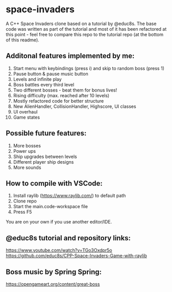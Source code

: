 # space-invaders
A C++ Space Invaders clone based on a tutorial by @educ8s. The base code was written as part of the tutorial and most of it has been refactored at this point - feel free to compare this repo to the tutorial repo (at the bottom of this readme).
<br>

## Additonal features implemented by me:
1. Start menu with keybindings (press i) and skip to random boss (press 1)
2. Pause button & pause music button
3. Levels and infinite play
4. Boss battles every third level
5. Two different bosses - beat them for bonus lives!
6. Rising difficulty (max. reached after 10 levels)
7. Mostly refactored code for better structure
8. New AlienHandler, CollisionHandler, Highscore, UI classes
9. UI overhaul
10. Game states

## Possible future features:
1. More bosses
2. Power ups 
3. Ship upgrades between levels
4. Different player ship designs
5. More sounds

## How to compile with VSCode:
1. Install raylib (https://www.raylib.com/) to default path
2. Clone repo 
3. Start the main.code-workspace file
4. Press F5

You are on your own if you use another editor/IDE.
<br>

## @educ8s tutorial and repository links:
https://www.youtube.com/watch?v=TGo3Oxdpr5o <br>
https://github.com/educ8s/CPP-Space-Invaders-Game-with-raylib
<br>

## Boss music by Spring Spring:
https://opengameart.org/content/great-boss
